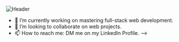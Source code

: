 ![Header](./https://raw.githubusercontent.com/leviarista/github-profile-header-generator/main/social/examples/example-3.png)

- 🔭 I’m currently working on mastering full-stack web development.
- 👯 I’m looking to collaborate on web projects.
- 📫 How to reach me: DM me on my LinkedIn Profile.
-->
